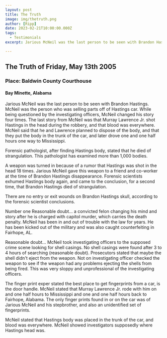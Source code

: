 ```yaml
---
layout: post
title: The Truth
image: img/thetruth.png
author: [Ripp]
date: 2023-02-21T10:00:00.000Z
tags:
  - Testimonials
excerpt: Jarious McNeil was the last person to be seen with Brandon Hastings. McNeil was the person who was selling parts off of Hastings car. While being questioned by the investigating officers, McNeil changed his story four times.

---
```


## The Truth of Friday, May 13th 2005
### Place: Baldwin County Courthouse
#### Bay Minette, Alabama

Jarious McNeil was the last person to be seen with Brandon Hastings. McNeil was the person who was selling parts off of Hastings car.  While being questioned by the investigating officers, McNeil changed his story four times.  The last story from McNeil was that Murray Lawrence Jr. shot Hastings in the head during the robbery, and that blood was everywhere.  McNeil said that he and Lawrence planned to dispose of the body, and that they put the body in the trunk of the car, and later drove one and one half hours one way to Mississippi.

Forensic pathologist, after finding Hastings body, stated that he died of strangulation.  This pathologist has examined more than 1,000 bodies.

A weapon was turned in because of a rumor that Hastings was shot in the head 18 times.  Jarious McNeil gave this weapon to a friend and co-worker at the time of Brandon Hastings disappearance.  Forensic scientists exhumed Hastings body again, and came to the conclusion, for a second time, that Brandon Hastings died of strangulation.

There are no entry or exit wounds on Brandon Hastings skull, according to the forensic scientist conclusions.

Number one Reasonable doubt... a convicted felon changing his mind and story after he is charged with capitol murder, which carries the death penalty.  McNeil has been in and out of trouble with the law for years.  He has been kicked out of the military and was also caught counterfeiting in Fairhope, AL.

Reasonable doubt... McNeil took investigating officers to the supposed crime scene looking for shell casings. No shell casings were found after 3 to 4 hours of searching (reasonable doubt). Prosecutors stated that maybe the shell didn't eject from the weapon.  Not on investigating officer checked the weapon to see if the weapon had any problems ejecting the shells from being fired.  This was very sloppy and unprofessional of the investigating officers.

The finger print exper stated the best place to get fingerprints from a car, is the door handle.  McNeil stated that Murray Lawrence Jr. rode with him on and one half hours to Mississippi and one and one half hours back to Fairhope, Alabama.  The only finger prints found in or on the car was of Jarious McNeil and his stepbrother, and also an unidentified set of fingerprints.

McNeil stated that Hastings body was placed in the trunk of the car, and blood was everywhere. McNeil showed investigators supposedly where Hastings head was.
